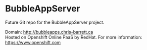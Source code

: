 # BubbleAppServer

Future Git repo for the BubbleAppServer project.


Domain: http://bubbleapps.chris-barrett.ca <br>
Hosted on Openshift Online PaaS by RedHat. For more information: https://www.openshift.com
